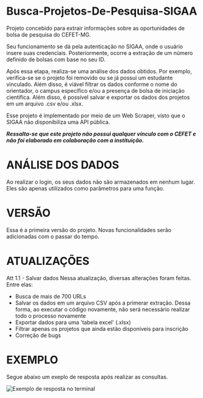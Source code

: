 # Busca-Projetos-De-Pesquisa-SIGAA

Projeto concebido para extrair informações sobre as oportunidades de bolsa de pesquisa do CEFET-MG.

Seu funcionamento se dá pela autenticação no SIGAA, onde o usuário insere suas credenciais. Posteriormente, ocorre a extração de um número definido de bolsas com base no seu ID.

Após essa etapa, realiza-se uma análise dos dados obtidos. Por exemplo, verifica-se se o projeto foi removido ou se já possui um estudante vinculado. Além disso, é viável filtrar os dados conforme o nome do orientador, o campus específico e/ou a presença de bolsa de iniciação científica. Além disso, é possível salvar e exportar os dados dos projetos em um arquivo .csv e/ou .xlsx.

Esse projeto é implementado por meio de um Web Scraper, visto que o SIGAA não disponibiliza uma API pública.

***Ressalta-se que este projeto não possui qualquer vínculo com o CEFET e não foi elaborado em colaboração com a instituição.***

# ANÁLISE DOS DADOS

Ao realizar o login, os seus dados não são armazenados em nenhum lugar. Eles são apenas utilizados como parâmetros para uma função.

# VERSÃO

Essa é a primeira versão do projeto. Novas funcionalidades serão adicionadas com o passar do tempo.

# ATUALIZAÇÕES

Att 1.1 - Salvar dados
Nessa atualização, diversas alterações foram feitas. Entre elas:

- Busca de mais de 700 URLs
- Salvar os dados em um arquivo CSV após a primerar extração. Dessa forma, ao executar o código novamente, não será necessário realizar todo o processo novamente
- Exportar dados para uma 'tabela excel' (.xlsx)
- Filtrar apenas os projetos que ainda estão disponíveis para inscrição
- Correção de bugs

# EXEMPLO

Segue abaixo um exeplo de resposta após realizar as consultas.

<img src = "/Images/exemplo_1" alt = "Exemplo de resposta no terminal">

 
